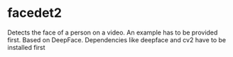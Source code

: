 # facedet2
Detects the face of a person on a video. An example has to be provided first. Based on DeepFace.
Dependencies like deepface and cv2 have to be installed first
